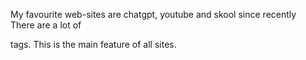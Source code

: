 My favourite web-sites are chatgpt, youtube and skool since recently  
There are a lot of <div> tags. This is the main feature of all sites.  
